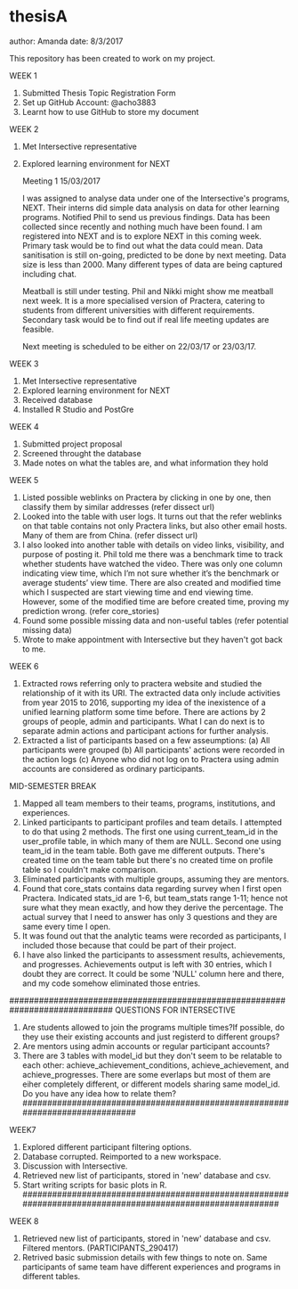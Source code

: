 # thesisA

author: Amanda
date:   8/3/2017
    
This repository has been created to work on my project.

WEEK 1
1.	Submitted Thesis Topic Registration Form
2.	Set up GitHub Account: @acho3883
3.	Learnt how to use GitHub to store my document

WEEK 2
1. Met Intersective representative
2. Explored learning environment for NEXT

    Meeting 1   15/03/2017

    I was assigned to analyse data under one of the Intersective's programs, NEXT. Their interns did simple data analysis on data for   other learning programs. Notified Phil to send us previous findings. Data has been collected since recently and nothing much have been found. I am registered into NEXT and is to explore NEXT in this coming week. Primary task would be to find out what the data could mean. Data sanitisation is still on-going, predicted to be done by next meeting. Data size is less than 2000. Many different types of data are being captured including chat.

    Meatball is still under testing. Phil and Nikki might show me meatball next week. It is a more specialised version of Practera, catering to students from different universities with different requirements. Secondary task would be to find out if real life meeting updates are feasible.

    Next meeting is scheduled to be either on 22/03/17 or 23/03/17.
    
WEEK 3
1. Met Intersective representative
2. Explored learning environment for NEXT
3. Received database
4. Installed R Studio and PostGre

WEEK 4
1. Submitted project proposal
2. Screened throught the database
3. Made notes on what the tables are, and what information they hold

WEEK 5
1.	Listed possible weblinks on Practera by clicking in one by one, then classify them by similar addresses (refer dissect url)
2.	Looked into the table with user logs. It turns out that the refer weblinks on that table contains not only Practera links, but also     other email hosts. Many of them are from China. (refer dissect url)
3.	I also looked into another table with details on video links, visibility, and purpose of posting it. Phil told me there was a           benchmark time to track whether students have watched the video. There was only one column indicating view time, which I’m not sure     whether it’s the benchmark or average students’ view time. There are also created and modified time which I suspected are start         viewing time and end viewing time. However, some of the modified time are before created time, proving my prediction wrong.             (refer core_stories)
4.	Found some possible missing data and non-useful tables (refer potential missing data)
5.  Wrote to make appointment with Intersective but they haven't got back to me.

WEEK 6
1. Extracted rows referring only to practera website and studied the relationship of it with its URI. The extracted data only        include activities from year 2015 to 2016, supporting my idea of the inexistence of a unified learning platform some time before.        There are actions by 2 groups of people, admin and participants. What I can do next is to separate admin actions and participant        actions for further analysis.
2. Extracted a list of participants based on a few asseumptions:
    (a) All participants were grouped
    (b) All participants' actions were recorded in the action logs
    (c) Anyone who did not log on to Practera using admin accounts are considered as ordinary participants.

MID-SEMESTER BREAK
1.	Mapped all team members to their teams, programs, institutions, and experiences.
2.	Linked participants to participant profiles and team details. I attempted to do that using 2 methods. The first one using   current_team_id in the user_profile table, in which many of them are NULL. Second one using team_id in the team table. Both gave me different outputs. There's created time on the team table but there's no created time on profile table so I couldn't make comparison.
3.	Eliminated participants with multiple groups, assuming they are mentors.
4.	Found that core_stats contains data regarding survey when I first open Practera. Indicated stats_id are 1-6, but team_stats range 1-11; hence not sure what they mean exactly, and how they derive the percentage. The actual survey that I need to answer has only 3 questions and they are same every time I open.
5.	It was found out that the analytic teams were recorded as participants, I included those because that could be part of their project.
6.	I have also linked the participants to assessment results, achievements, and progresses. Achievements output is left with 30 entries, which I doubt they are correct. It could be some 'NULL' column here and there, and my code somehow eliminated those entries.

#############################################################################
QUESTIONS FOR INTERSECTIVE

1. Are students allowed to join the programs multiple times?If possible, do they use their existing accounts and just registerd to different groups?
2. Are mentors using admin accounts or regular participant accounts?
3. There are 3 tables with model_id but they don't seem to be relatable to each other: achieve_achievement_conditions, achieve_achievement, and achieve_progresses. There are some everlaps but most of them are eiher completely different, or different models sharing same model_id. Do you have any idea how to relate them?
#############################################################################

WEEK7
1. Explored different participant filtering options.
2. Database corrupted. Reimported to a new workspace.
3. Discussion with Intersective.
4. Retrieved new list of participants, stored in 'new' database and csv.
5. Start writing scripts for basic plots in R.
##########################################################################################################

WEEK 8
1. Retrieved new list of participants, stored in 'new' database and csv. Filtered mentors.  (PARTICIPANTS_290417)
2. Retrived basic submission details with few things to note on. Same participants of same team have different experiences and programs in different tables.
